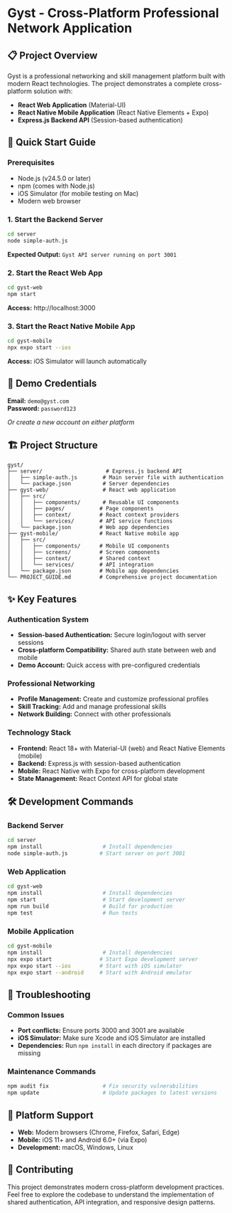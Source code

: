 # Gyst - Cross-Platform Professional Network Application

## 📋 Project Overview

Gyst is a professional networking and skill management platform built with modern React technologies. The project demonstrates a complete cross-platform solution with:

- **React Web Application** (Material-UI)
- **React Native Mobile Application** (React Native Elements + Expo)
- **Express.js Backend API** (Session-based authentication)

## 🚀 Quick Start Guide

### Prerequisites
- Node.js (v24.5.0 or later)
- npm (comes with Node.js)
- iOS Simulator (for mobile testing on Mac)
- Modern web browser

### 1. Start the Backend Server
```bash
cd server
node simple-auth.js
```
**Expected Output:** `Gyst API server running on port 3001`

### 2. Start the React Web App
```bash
cd gyst-web
npm start
```
**Access:** http://localhost:3000

### 3. Start the React Native Mobile App
```bash
cd gyst-mobile
npx expo start --ios
```
**Access:** iOS Simulator will launch automatically

## 🔐 Demo Credentials

**Email:** `demo@gyst.com`  
**Password:** `password123`

*Or create a new account on either platform*

## 🏗️ Project Structure

```
gyst/
├── server/                    # Express.js backend API
│   ├── simple-auth.js        # Main server file with authentication
│   └── package.json          # Server dependencies
├── gyst-web/                 # React web application
│   ├── src/
│   │   ├── components/       # Reusable UI components
│   │   ├── pages/           # Page components
│   │   ├── context/         # React context providers
│   │   └── services/        # API service functions
│   └── package.json         # Web app dependencies
├── gyst-mobile/             # React Native mobile app
│   ├── src/
│   │   ├── components/      # Mobile UI components
│   │   ├── screens/         # Screen components
│   │   ├── context/         # Shared context
│   │   └── services/        # API integration
│   └── package.json         # Mobile app dependencies
└── PROJECT_GUIDE.md         # Comprehensive project documentation
```

## ✨ Key Features

### Authentication System
- **Session-based Authentication:** Secure login/logout with server sessions
- **Cross-platform Compatibility:** Shared auth state between web and mobile
- **Demo Account:** Quick access with pre-configured credentials

### Professional Networking
- **Profile Management:** Create and customize professional profiles
- **Skill Tracking:** Add and manage professional skills
- **Network Building:** Connect with other professionals

### Technology Stack
- **Frontend:** React 18+ with Material-UI (web) and React Native Elements (mobile)
- **Backend:** Express.js with session-based authentication
- **Mobile:** React Native with Expo for cross-platform development
- **State Management:** React Context API for global state

## 🛠️ Development Commands

### Backend Server
```bash
cd server
npm install                   # Install dependencies
node simple-auth.js          # Start server on port 3001
```

### Web Application
```bash
cd gyst-web
npm install                   # Install dependencies
npm start                     # Start development server
npm run build                 # Build for production
npm test                      # Run tests
```

### Mobile Application
```bash
cd gyst-mobile
npm install                   # Install dependencies
npx expo start               # Start Expo development server
npx expo start --ios         # Start with iOS simulator
npx expo start --android     # Start with Android emulator
```

## 🔧 Troubleshooting

### Common Issues
- **Port conflicts:** Ensure ports 3000 and 3001 are available
- **iOS Simulator:** Make sure Xcode and iOS Simulator are installed
- **Dependencies:** Run `npm install` in each directory if packages are missing

### Maintenance Commands
```bash
npm audit fix                 # Fix security vulnerabilities
npm update                    # Update packages to latest versions
```

## 📱 Platform Support

- **Web:** Modern browsers (Chrome, Firefox, Safari, Edge)
- **Mobile:** iOS 11+ and Android 6.0+ (via Expo)
- **Development:** macOS, Windows, Linux

## 🤝 Contributing

This project demonstrates modern cross-platform development practices. Feel free to explore the codebase to understand the implementation of shared authentication, API integration, and responsive design patterns.
